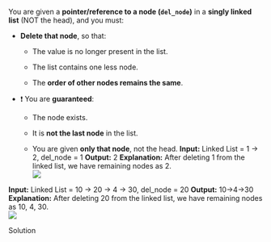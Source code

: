 You are given a **pointer/reference to a node (`del_node`)** in a **singly linked list** (NOT the head), and you must:

- **Delete that node**, so that:
    
    - The value is no longer present in the list.
        
    - The list contains one less node.
        
    - The **order of other nodes remains the same**.
        
- ❗ You are **guaranteed**:
    
    - The node exists.
        
    - It is **not the last node** in the list.
        
    - You are given **only that node**, not the head.
**Input:** Linked List = 1 -> 2, del_node = 1
**Output:** 2
**Explanation:** After deleting 1 from the linked list, we have remaining nodes as 2.  
![](https://media.geeksforgeeks.org/img-practice/prod/addEditProblem/700161/Web/Other/blobid0_1724435615.png) 

**Input:** Linked List = 10 -> 20 -> 4 -> 30, del_node = 20
**Output:** 10->4->30
**Explanation:** After deleting 20 from the linked list, we have remaining nodes as 10, 4, 30.  
![](https://media.geeksforgeeks.org/img-practice/prod/addEditProblem/700161/Web/Other/blobid1_1724435635.png)  

Solution

